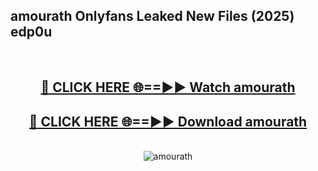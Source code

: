 <h2>amourath Onlyfans Leaked New Files (2025) edp0u</h2>
<br>
<div align="center">
<h2><a href="https://mediafiles.top/amourath&ref=git" rel="nofollow">🔴 CLICK HERE 🌐==►► Watch amourath</a></h2>
<h2><a href="https://mediafiles.top/amourath&ref=git" rel="nofollow">🔴 CLICK HERE 🌐==►► Download amourath</a></h2>
<br>
<a href="https://mediafiles.top/amourath&ref=git" rel="nofollow" data-target="animated-image.originalLink"><img src="https://i.ibb.co.com/xMMVF88/686577567.gif" alt="amourath" style="max-width: 100%; display: inline-block;" data-target="animated-image.originalImage"></a>
</div>
<br>
<br>